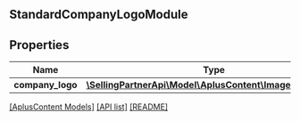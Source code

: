 ## StandardCompanyLogoModule

## Properties

Name | Type | Description | Notes
------------ | ------------- | ------------- | -------------
**company_logo** | [**\SellingPartnerApi\Model\AplusContent\ImageComponent**](ImageComponent.md) |  |

[[AplusContent Models]](../) [[API list]](../../Api) [[README]](../../../README.md)
